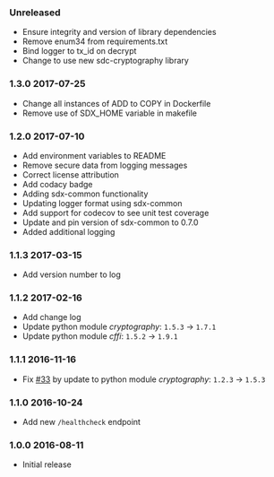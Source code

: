 ### Unreleased
  - Ensure integrity and version of library dependencies
  - Remove enum34 from requirements.txt
  - Bind logger to tx_id on decrypt
  - Change to use new sdc-cryptography library

### 1.3.0 2017-07-25
  - Change all instances of ADD to COPY in Dockerfile
  - Remove use of SDX_HOME variable in makefile

### 1.2.0 2017-07-10
  - Add environment variables to README
  - Remove secure data from logging messages
  - Correct license attribution
  - Add codacy badge
  - Adding sdx-common functionality
  - Updating logger format using sdx-common
  - Add support for codecov to see unit test coverage
  - Update and pin version of sdx-common to 0.7.0
  - Added additional logging


### 1.1.3 2017-03-15
  - Add version number to log

### 1.1.2 2017-02-16
  - Add change log
  - Update python module _cryptography_: `1.5.3` -> `1.7.1`
  - Update python module _cffi_: `1.5.2` -> `1.9.1`

### 1.1.1 2016-11-16
  - Fix [#33](https://github.com/ONSdigital/sdx-decrypt/issues/33) by update to python module _cryptography_: `1.2.3` -> `1.5.3`

### 1.1.0 2016-10-24
  - Add new `/healthcheck` endpoint

### 1.0.0 2016-08-11
  - Initial release
